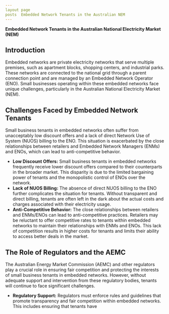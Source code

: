 ```yaml
---
layout page
posts  Embedded Network Tenants in the Australian NEM
---
```

**Embedded Network Tenants in the Australian National Electricity Market (NEM)**

<h2>Introduction</h2>
<p>Embedded networks are private electricity networks that serve multiple premises, such 
    as apartment blocks, shopping centers, and industrial parks. These networks are 
    connected to the national grid through a parent connection point and are managed by 
    an Embedded Network Operator (ENO). Small businesses operating within these 
    embedded networks face unique challenges, particularly in the Australian National 
    Electricity Market (NEM).</p>

<h2>Challenges Faced by Embedded Network Tenants</h2>
<p>Small business tenants in embedded networks often suffer from unacceptably low 
    discount offers and a lack of direct Network Use of System (NUOS) billing to the ENO. 
    This situation is exacerbated by the close relationships between retailers and 
    Embedded Network Managers (ENMs) and ENOs, which can lead to anti-competitive 
    behavior.</p>
<ul>
    <li><strong>Low Discount Offers:</strong> Small business tenants in embedded networks frequently 
        receive lower discount offers compared to their counterparts in the broader 
        market. This disparity is due to the limited bargaining power of tenants and the 
        monopolistic control of ENOs over the network.</li>
    <li><strong>Lack of NUOS Billing:</strong> The absence of direct NUOS billing to the ENO further 
        complicates the situation for tenants. Without transparent and direct billing, 
        tenants are often left in the dark about the actual costs and charges associated 
        with their electricity usage.</li>
    <li><strong>Anti-Competitive Behavior:</strong> The close relationships between retailers and 
        ENMs/ENOs can lead to anti-competitive practices. Retailers may be reluctant 
        to offer competitive rates to tenants within embedded networks to maintain their 
        relationships with ENMs and ENOs. This lack of competition results in higher 
        costs for tenants and limits their ability to access better deals in the market.</li>
</ul>

<h2>The Role of Regulators and the AEMC</h2>
<p>The Australian Energy Market Commission (AEMC) and other regulators play a crucial 
    role in ensuring fair competition and protecting the interests of small business tenants 
    in embedded networks. However, without adequate support and intervention from 
    these regulatory bodies, tenants will continue to face significant challenges.</p>
<ul>
    <li><strong>Regulatory Support:</strong> Regulators must enforce rules and guidelines that promote 
        transparency and fair competition within embedded networks. This includes 
        ensuring that tenants have

